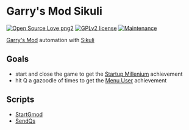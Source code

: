 # Garry's Mod Sikuli

[![Open Source Love png2](https://badges.frapsoft.com/os/v2/open-source.png?v=103)](https://github.com/ellerbrock/open-source-badges/)
[![GPLv2 license](https://img.shields.io/badge/License-GPLv2-blue.svg)](https://github.com/chicks-net/gmod_sikuli/blob/master/LICENSE)
[![Maintenance](https://img.shields.io/badge/Maintained%3F-yes-green.svg)](https://github.com/chicks-net/gmod_sikuli/graphs/commit-activity)

[Garry's Mod](http://store.steampowered.com/app/4000/) automation with [Sikuli](http://www.sikuli.org/)

## Goals

* start and close the game to get the [Startup Millenium](http://gmod.wikia.com/wiki/Startup_Millenium) achievement
* hit Q a gazoodle of times to get the [Menu User](http://gmod.wikia.com/wiki/Menu_User) achievement

## Scripts

* [StartGmod](https://chicks-net.github.io/gmod_sikuli/StartGmod.sikuli/StartGmod.html)
* [SendQs](https://chicks-net.github.io/gmod_sikuli/SendQs.sikuli/SendQs.html)
